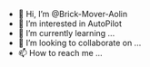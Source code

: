 - 👋 Hi, I’m @Brick-Mover-Aolin
- 👀 I’m interested in AutoPilot
- 🌱 I’m currently learning ...
- 💞️ I’m looking to collaborate on ...
- 📫 How to reach me ...

<!---
Brick-Mover-Aolin/Brick-Mover-Aolin is a ✨ special ✨ repository because its `README.md` (this file) appears on your GitHub profile.
You can click the Preview link to take a look at your changes.
--->
